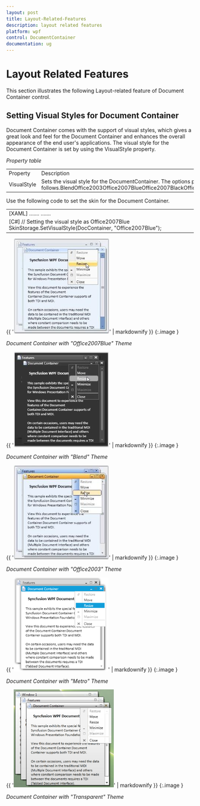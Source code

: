 ```yaml
---
layout: post
title: Layout-Related-Features
description: layout related features
platform: wpf
control: DocumentContainer
documentation: ug
---
```


# Layout Related Features

This section illustrates the following Layout-related feature of Document Container control.

## Setting Visual Styles for Document Container

Document Container comes with the support of visual styles, which gives a great look and feel for the Document Container and enhances the overall appearance of the end user's applications. The visual style for the Document Container is set by using the VisualStyle property.



_Property table_

<table>
<tr>
<td>
Property</td><td>
Description</td></tr>
<tr>
<td>
VisualStyle</td><td>
Sets the visual style for the DocumentContainer. The options provided are as follows.BlendOffice2003Office2007BlueOffice2007BlackOffice2007SilverShinyBlueShinyRedSyncOrangeVS2010MetroTransparent</td></tr>
</table>


Use the following code to set the skin for the Document Container.



<table>
<tr>
<td>
[XAML]<!-- Adding document container --><syncfusion:DocumentContainer Name="DocContainer" syncfusion:SkinStorage.VisualStyle="Office2007Blue" Mode="MDI">  …....  …....</syncfusion:DocumentContainer></td></tr>
<tr>
<td>
[C#] // Setting the visual style as Office2007Blue SkinStorage.SetVisualStyle(DocContainer, "Office2007Blue");  </td></tr>
</table>


{{ '![](Layout-Related-Features_images/Layout-Related-Features_img1.jpeg)' | markdownify }}
{:.image }


_Document Container with "Office2007Blue" Theme_



{{ '![](Layout-Related-Features_images/Layout-Related-Features_img2.jpeg)' | markdownify }}
{:.image }


_Document Container with "Blend" Theme_



{{ '![](Layout-Related-Features_images/Layout-Related-Features_img3.jpeg)' | markdownify }}
{:.image }


_Document Container with "Office2003" Theme_



{{ '![](Layout-Related-Features_images/Layout-Related-Features_img4.png)' | markdownify }}
{:.image }


_Document Container with "Metro" Theme_



{{ '![](Layout-Related-Features_images/Layout-Related-Features_img5.png)' | markdownify }}
{:.image }


_Document Container with "Transparent" Theme_

